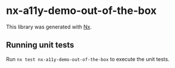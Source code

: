 # nx-a11y-demo-out-of-the-box

This library was generated with [Nx](https://nx.dev).

## Running unit tests

Run `nx test nx-a11y-demo-out-of-the-box` to execute the unit tests.
